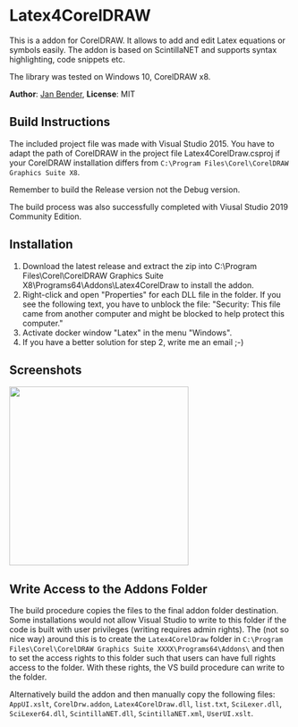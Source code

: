 # Latex4CorelDRAW

This is a addon for CorelDRAW. It allows to add and edit Latex equations or symbols easily. The addon is based on ScintillaNET and supports syntax highlighting, code snippets etc.

The library was tested on Windows 10, CorelDRAW x8. 

**Author**: [Jan Bender](http://www.interactive-graphics.de), **License**: MIT

## Build Instructions

The included project file was made with Visual Studio 2015. You have to adapt the path of CorelDRAW in the project file Latex4CorelDraw.csproj if your CorelDRAW installation differs from `C:\Program Files\Corel\CorelDRAW Graphics Suite X8`.

Remember to build the Release version not the Debug version.

The build process was also successfully completed with Viusal Studio 2019 Community Edition.

## Installation

1. Download the latest release and extract the zip into C:\Program Files\Corel\CorelDRAW Graphics Suite X8\Programs64\Addons\Latex4CorelDraw to install the addon.
2. Right-click and open "Properties" for each DLL file in the folder. If you see the following text, you have to unblock the file:
"Security: This file came from another computer and might be blocked to help protect this computer."
3. Activate docker window "Latex" in the menu "Windows".
4. If you have a better solution for step 2, write me an email ;-)

## Screenshots

<img src="screenshots/screenshot1.jpg" width="320">

## Write Access to the Addons Folder

The build procedure copies the files to the final addon folder destination.
Some installations would not allow Visual Studio to write to this folder if the code is built with user privileges (writing requires admin rights).  The (not so nice way) around this is to create the `Latex4CorelDraw` folder in 
`C:\Program Files\Corel\CorelDRAW Graphics Suite XXXX\Programs64\Addons\` and then to set the access rights to this folder such that users can have full rights access to the folder. With these rights, the VS build procedure can write to the folder.

Alternatively build the addon and then manually copy the following files:
`AppUI.xslt`,
`CorelDrw.addon`,
`Latex4CorelDraw.dll`,
`list.txt`,
`SciLexer.dll`,
`SciLexer64.dll`,
`ScintillaNET.dll`,
`ScintillaNET.xml`,
`UserUI.xslt`.

